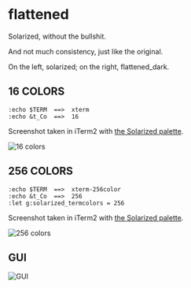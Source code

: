 flattened
=========

Solarized, without the bullshit.

And not much consistency, just like the original.

On the left, solarized; on the right, flattened_dark.

## 16 COLORS

    :echo $TERM  ==>  xterm
    :echo &t_Co  ==>  16

Screenshot taken in iTerm2 with [the Solarized palette](https://github.com/altercation/solarized/tree/master/iterm2-colors-solarized).

![16 colors](https://raw.githubusercontent.com/romainl/flattened/master/screenshots/16colors_left_solarized_right_flatened_dark.png)

## 256 COLORS

    :echo $TERM  ==>  xterm-256color
    :echo &t_Co  ==>  256
    :let g:solarized_termcolors = 256

Screenshot taken in iTerm2 with [the Solarized palette](https://github.com/altercation/solarized/tree/master/iterm2-colors-solarized).

![256 colors](https://raw.githubusercontent.com/romainl/flattened/master/screenshots/256colors_left_solarized_right_flatened_dark.png)

## GUI

![GUI](https://raw.githubusercontent.com/romainl/flattened/master/screenshots/GUI_left_solarized_righ_flatened_dark.png)

